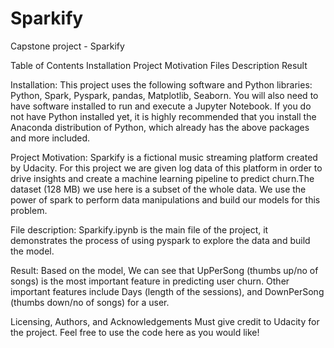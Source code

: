 # Sparkify
Capstone project - Sparkify

Table of Contents
Installation
Project Motivation
Files Description
Result

Installation:
This project uses the following software and Python libraries: Python, Spark, Pyspark, pandas, Matplotlib, Seaborn.
You will also need to have software installed to run and execute a Jupyter Notebook.
If you do not have Python installed yet, it is highly recommended that you install the Anaconda distribution of Python, which already has the above packages and more included.

Project Motivation:
Sparkify is a fictional music streaming platform created by Udacity. For this project we are given log data of this platform in order to drive insights and create a machine learning pipeline to predict churn.The dataset (128 MB) we use here is a subset of the whole data. We use the power of spark to perform data manipulations and build our models for this problem.

File description:
Sparkify.ipynb  is the main file of the project, it demonstrates the process of using pyspark to explore the data and build the model.

Result:
Based on the model, We can see that UpPerSong (thumbs up/no of songs) is the most important feature in predicting user churn. Other important features include Days (length of the sessions), and DownPerSong (thumbs down/no of songs) for a user.

Licensing, Authors, and Acknowledgements
Must give credit to Udacity for the project. Feel free to use the code here as you would like!

